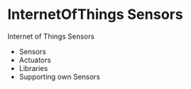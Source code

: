 # InternetOfThings Sensors
Internet of Things Sensors


* Sensors
* Actuators
* Libraries
* Supporting own Sensors